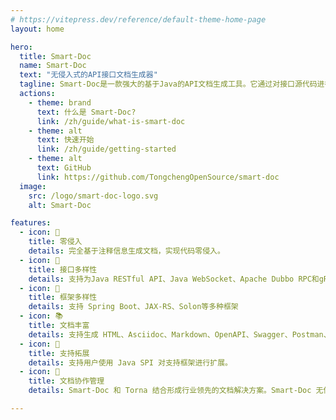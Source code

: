 ```yaml
---
# https://vitepress.dev/reference/default-theme-home-page
layout: home

hero:
  title: Smart-Doc
  name: Smart-Doc
  text: "无侵入式的API接口文档生成器"
  tagline: Smart-Doc是一款强大的基于Java的API文档生成工具。它通过对接口源代码进行分析来生成全面而准确的文档，完全不需要对代码进行任何注入。这种非侵入式的方法确保了无需添加特殊注解或修改代码即可生成文档，使得集成变得无缝且简单。
  actions:
    - theme: brand
      text: 什么是 Smart-Doc?
      link: /zh/guide/what-is-smart-doc
    - theme: alt
      text: 快速开始
      link: /zh/guide/getting-started
    - theme: alt
      text: GitHub
      link: https://github.com/TongchengOpenSource/smart-doc
  image:
    src: /logo/smart-doc-logo.svg
    alt: Smart-Doc

features:
  - icon: 📝️
    title: 零侵入
    details: 完全基于注释信息生成文档，实现代码零侵入。
  - icon: 📖
    title: 接口多样性
    details: 支持为Java RESTful API、Java WebSocket、Apache Dubbo RPC和gRPC接口生成文档
  - icon: 🔧
    title: 框架多样性
    details: 支持 Spring Boot、JAX-RS、Solon等多种框架
  - icon: 📚
    title: 文档丰富
    details: 支持生成 HTML、Asciidoc、Markdown、OpenAPI、Swagger、Postman、Word 等多种格式的文档
  - icon: 🔌
    title: 支持拓展
    details: 支持用户使用 Java SPI 对支持框架进行扩展。
  - icon: 🚀
    title: 文档协作管理
    details: Smart-Doc 和 Torna 结合形成行业领先的文档解决方案。Smart-Doc 无侵入地从 Java 代码生成 API 文档，并自动同步到 Torna 企业级文档管理平台，极大地提高了开发团队的工作效率和协作水平。

---
```


<style lang="scss">
.VPButton.alt {
    background-color: #033b71 !important;
    border-color: #0557a5 !important;
    color: var(--vp-button-brand-text) !important;
}

.clip {
    background: -webkit-linear-gradient(180deg, #10b981 30%, #033b71) !important;
    -webkit-background-clip: text !important;
    -webkit-text-fill-color: transparent !important;
}
 
#VPContent > div > div.VPHero.VPHomeHero > div > div > h1 > span {
  font-size: 3.8rem !important;
}
#VPContent > div > div.VPHero.VPHomeHero > div > div > p {
  color: var(--vp-c-text-2) !important;
  font-size: 1.2rem !important;
}
</style>
